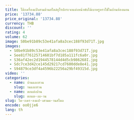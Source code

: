 ```yaml
---
title: โต๊ะเครื่องแป้งสามด้านสไตล์ยุโรปกระจกแต่งหน้าพับได้เบาหรูหราใช้ในบ้านห้องนอน
price: '13734.88'
price_original: '13734.88'
currency: THB
discount: ''
rating: 4
volume: 62
image: S0be91b89c53e41afa8a3cec188f93d71T.jpg
images:
  - S0be91b89c53e41afa8a3cec188f93d71T.jpg
  - See81f76125714601bf7d185a111fc6a0r.jpg
  - S36af42ec2d1944578144d4d5cb986268I.jpg
  - Sdc7ce3d42ce145d29217cd7600dde8e41.jpg
  - S94879ce3df4a4596b22256a29bf49315d.jpg
video: ''
categories:
  - name: บ้านและสวน
    slug: านและสวน
  - name: ตกแต่งบ้าน
    slug: ตกแต-งบ-าน
slug: โต-ะเคร-องแป-งสามด-านสไตล
encode: ooOjje6
lang: th
---
```

  
